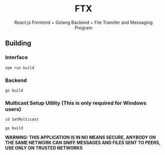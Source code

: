 <h1 align="center">FTX</h1>

<p align="center">React.js Frontend + Golang Backend = File Transfer and Messaging Program</p>

## Building

### Interface

`npm run build`

### Backend

`go build`

### Multicast Setup Utility (This is only required for Windows users)

`cd SetMulticast`

`go build`

**WARNING: THIS APPLICATION IS IN NO MEANS SECURE, ANYBODY ON THE SAME NETWORK CAN SNIFF MESSAGES AND FILES SENT TO PEERS, USE ONLY ON TRUSTED NETWORKS**
